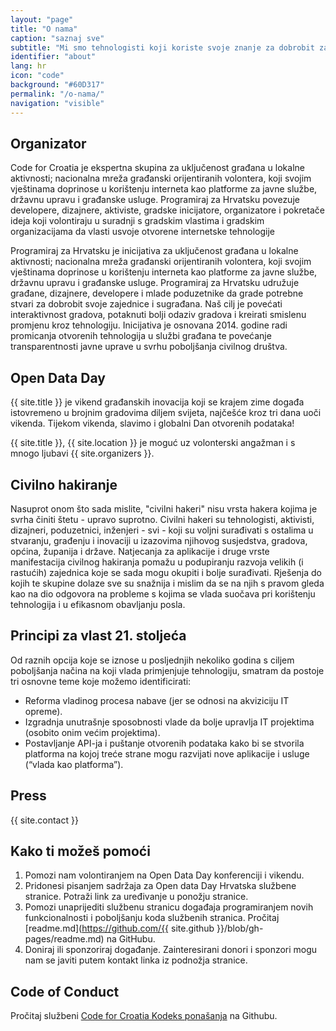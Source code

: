```yaml
---
layout: "page"
title: "O nama"
caption: "saznaj sve"
subtitle: "Mi smo tehnologisti koji koriste svoje znanje za dobrobit zajednice i sugrađana."
identifier: "about"
lang: hr
icon: "code"
background: "#60D317"
permalink: "/o-nama/"
navigation: "visible"
---
```


## Organizator

Code for Croatia je ekspertna skupina za uključenost građana u lokalne aktivnosti; nacionalna mreža građanski orijentiranih volontera, koji svojim vještinama doprinose u korištenju interneta kao platforme za javne službe, državnu upravu i građanske usluge. Programiraj za Hrvatsku povezuje developere, dizajnere, aktiviste, gradske inicijatore, organizatore i pokretače ideja koji volontiraju u suradnji s gradskim vlastima i gradskim organizacijama da vlasti usvoje otvorene internetske tehnologije

Programiraj za Hrvatsku je inicijativa za uključenost građana u lokalne aktivnosti; nacionalna mreža građanski orijentiranih volontera, koji svojim vještinama doprinose u korištenju interneta kao platforme za javne službe, državnu upravu i građanske usluge. Programiraj za Hrvatsku udružuje građane, dizajnere, developere i mlade poduzetnike da grade potrebne stvari za dobrobit svoje zajednice i sugrađana. Naš cilj je povećati interaktivnost gradova, potaknuti bolji odaziv gradova i kreirati smislenu promjenu kroz tehnologiju. Inicijativa je osnovana 2014. godine radi promicanja otvorenih tehnologija u službi građana te povećanje transparentnosti javne uprave u svrhu poboljšanja civilnog društva.

## Open Data Day

{{ site.title }} je vikend građanskih inovacija koji se krajem zime događa istovremeno u brojnim gradovima diljem svijeta, najčešće kroz tri dana uoči vikenda. Tijekom vikenda, slavimo i globalni Dan otvorenih podataka!

{{ site.title }}, {{ site.location }} je moguć uz volonterski angažman i s mnogo ljubavi {{ site.organizers }}.

## Civilno hakiranje

Nasuprot onom što sada mislite, "civilni hakeri" nisu vrsta hakera kojima je svrha činiti štetu - upravo suprotno. Civilni hakeri su tehnologisti, aktivisti, dizajneri, poduzetnici, inženjeri - svi - koji su voljni surađivati s ostalima u stvaranju, građenju i inovaciji u izazovima njihovog susjedstva, gradova, općina, županija i države.
Natjecanja za aplikacije i druge vrste manifestacija civilnog hakiranja pomažu u podupiranju razvoja velikih (i rastućih) zajednica koje se sada mogu okupiti i bolje surađivati. Rješenja do kojih te skupine dolaze sve su snažnija i mislim da se na njih s pravom gleda kao na dio odgovora na probleme s kojima se vlada suočava pri korištenju tehnologija i u efikasnom obavljanju posla.

## Principi za vlast 21. stoljeća

Od raznih opcija koje se iznose u posljednjih nekoliko godina s ciljem poboljšanja načina na koji vlada primjenjuje tehnologiju, smatram da postoje tri osnovne teme koje možemo identificirati:

* Reforma vladinog procesa nabave (jer se odnosi na akviziciju IT opreme).
* Izgradnja unutrašnje sposobnosti vlade da bolje upravlja IT projektima (osobito onim većim projektima).
* Postavljanje API-ja i puštanje otvorenih podataka kako bi se stvorila platforma na kojoj treće strane mogu razvijati nove aplikacije i usluge (“vlada kao platforma”).

## Press

{{ site.contact }}

## Kako ti možeš pomoći

1. Pomozi nam volontiranjem na Open Data Day konferenciji i vikendu.
2. Pridonesi pisanjem sadržaja za Open data Day Hrvatska službene stranice. Potraži link za uređivanje u ponožju stranice. 
3. Pomozi unaprijediti službenu stranicu događaja programiranjem novih funkcionalnosti i poboljšanju koda službenih stranica. Pročitaj [readme.md](https://github.com/{{ site.github }}/blob/gh-pages/readme.md) na GitHubu.
4. Doniraj ili sponzoriraj događanje. Zainteresirani donori i sponzori mogu nam se javiti putem kontakt linka iz podnožja stranice.

## Code of Conduct

Pročitaj službeni [Code for Croatia Kodeks ponašanja](https://github.com/codeforcroatia/codeofconduct) na Githubu.